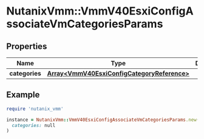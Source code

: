 # NutanixVmm::VmmV40EsxiConfigAssociateVmCategoriesParams

## Properties

| Name | Type | Description | Notes |
| ---- | ---- | ----------- | ----- |
| **categories** | [**Array&lt;VmmV40EsxiConfigCategoryReference&gt;**](VmmV40EsxiConfigCategoryReference.md) |  |  |

## Example

```ruby
require 'nutanix_vmm'

instance = NutanixVmm::VmmV40EsxiConfigAssociateVmCategoriesParams.new(
  categories: null
)
```

